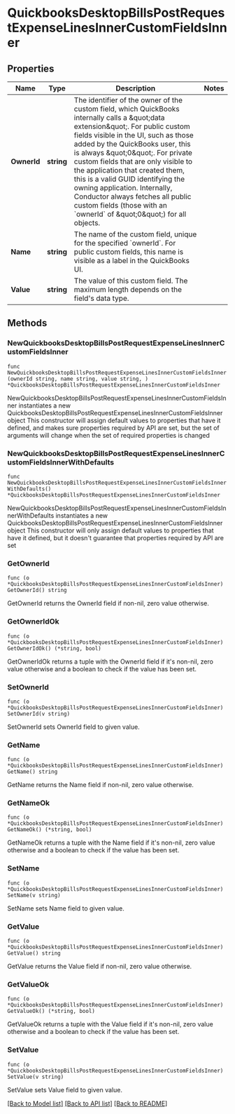 # QuickbooksDesktopBillsPostRequestExpenseLinesInnerCustomFieldsInner

## Properties

Name | Type | Description | Notes
------------ | ------------- | ------------- | -------------
**OwnerId** | **string** | The identifier of the owner of the custom field, which QuickBooks internally calls a \&quot;data extension\&quot;. For public custom fields visible in the UI, such as those added by the QuickBooks user, this is always \&quot;0\&quot;. For private custom fields that are only visible to the application that created them, this is a valid GUID identifying the owning application. Internally, Conductor always fetches all public custom fields (those with an &#x60;ownerId&#x60; of \&quot;0\&quot;) for all objects. | 
**Name** | **string** | The name of the custom field, unique for the specified &#x60;ownerId&#x60;. For public custom fields, this name is visible as a label in the QuickBooks UI. | 
**Value** | **string** | The value of this custom field. The maximum length depends on the field&#39;s data type. | 

## Methods

### NewQuickbooksDesktopBillsPostRequestExpenseLinesInnerCustomFieldsInner

`func NewQuickbooksDesktopBillsPostRequestExpenseLinesInnerCustomFieldsInner(ownerId string, name string, value string, ) *QuickbooksDesktopBillsPostRequestExpenseLinesInnerCustomFieldsInner`

NewQuickbooksDesktopBillsPostRequestExpenseLinesInnerCustomFieldsInner instantiates a new QuickbooksDesktopBillsPostRequestExpenseLinesInnerCustomFieldsInner object
This constructor will assign default values to properties that have it defined,
and makes sure properties required by API are set, but the set of arguments
will change when the set of required properties is changed

### NewQuickbooksDesktopBillsPostRequestExpenseLinesInnerCustomFieldsInnerWithDefaults

`func NewQuickbooksDesktopBillsPostRequestExpenseLinesInnerCustomFieldsInnerWithDefaults() *QuickbooksDesktopBillsPostRequestExpenseLinesInnerCustomFieldsInner`

NewQuickbooksDesktopBillsPostRequestExpenseLinesInnerCustomFieldsInnerWithDefaults instantiates a new QuickbooksDesktopBillsPostRequestExpenseLinesInnerCustomFieldsInner object
This constructor will only assign default values to properties that have it defined,
but it doesn't guarantee that properties required by API are set

### GetOwnerId

`func (o *QuickbooksDesktopBillsPostRequestExpenseLinesInnerCustomFieldsInner) GetOwnerId() string`

GetOwnerId returns the OwnerId field if non-nil, zero value otherwise.

### GetOwnerIdOk

`func (o *QuickbooksDesktopBillsPostRequestExpenseLinesInnerCustomFieldsInner) GetOwnerIdOk() (*string, bool)`

GetOwnerIdOk returns a tuple with the OwnerId field if it's non-nil, zero value otherwise
and a boolean to check if the value has been set.

### SetOwnerId

`func (o *QuickbooksDesktopBillsPostRequestExpenseLinesInnerCustomFieldsInner) SetOwnerId(v string)`

SetOwnerId sets OwnerId field to given value.


### GetName

`func (o *QuickbooksDesktopBillsPostRequestExpenseLinesInnerCustomFieldsInner) GetName() string`

GetName returns the Name field if non-nil, zero value otherwise.

### GetNameOk

`func (o *QuickbooksDesktopBillsPostRequestExpenseLinesInnerCustomFieldsInner) GetNameOk() (*string, bool)`

GetNameOk returns a tuple with the Name field if it's non-nil, zero value otherwise
and a boolean to check if the value has been set.

### SetName

`func (o *QuickbooksDesktopBillsPostRequestExpenseLinesInnerCustomFieldsInner) SetName(v string)`

SetName sets Name field to given value.


### GetValue

`func (o *QuickbooksDesktopBillsPostRequestExpenseLinesInnerCustomFieldsInner) GetValue() string`

GetValue returns the Value field if non-nil, zero value otherwise.

### GetValueOk

`func (o *QuickbooksDesktopBillsPostRequestExpenseLinesInnerCustomFieldsInner) GetValueOk() (*string, bool)`

GetValueOk returns a tuple with the Value field if it's non-nil, zero value otherwise
and a boolean to check if the value has been set.

### SetValue

`func (o *QuickbooksDesktopBillsPostRequestExpenseLinesInnerCustomFieldsInner) SetValue(v string)`

SetValue sets Value field to given value.



[[Back to Model list]](../README.md#documentation-for-models) [[Back to API list]](../README.md#documentation-for-api-endpoints) [[Back to README]](../README.md)


